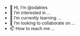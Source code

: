 - 👋 Hi, I’m @odaktes
- 👀 I’m interested in ...
- 🌱 I’m currently learning ...
- 💞️ I’m looking to collaborate on ...
- 📫 How to reach me ...

<!---
odaktes/odaktes is a ✨ special ✨ repository because its `README.md` (this file) appears on your GitHub profile.
You can click the Preview link to take a look at your changes.
--->
